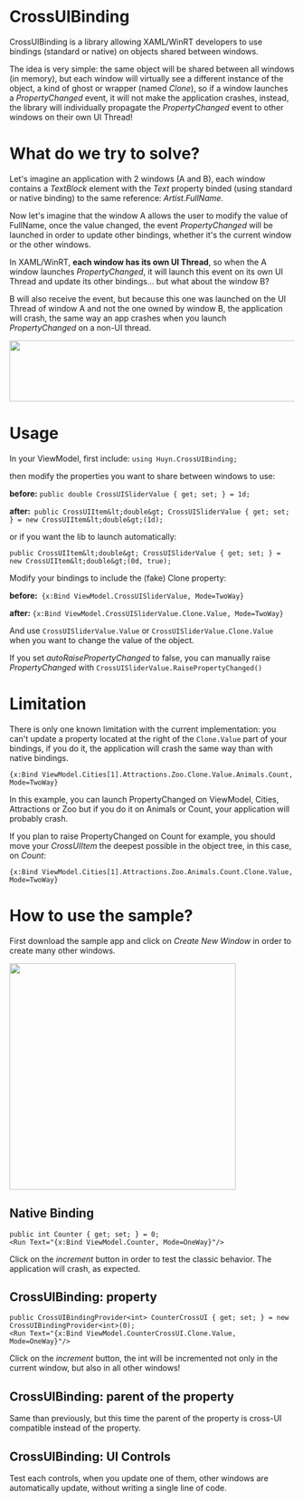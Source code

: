 # CrossUIBinding
CrossUIBinding is a library allowing XAML/WinRT developers to use bindings (standard or native) on objects shared between windows.

The idea is very simple: the same object will be shared between all windows (in memory), but each window will virtually see a different instance of the object, a kind of ghost or wrapper (named <em>Clone</em>), so if a window launches a <em>PropertyChanged</em> event, it will not make the application crashes, instead, the library will individually propagate the <em>PropertyChanged</em> event to other windows on their own UI Thread!

# What do we try to solve?

Let's imagine an application with 2 windows (A and B), each window contains a <em>TextBlock</em> element with the <em>Text</em> property binded (using standard or native binding) to the same reference: <em>Artist.FullName</em>.

Now let's imagine that the window A allows the user to modify the value of FullName, once the value changed, the event <em>PropertyChanged</em> will be launched in order to update other bindings, whether it's the current window or the other windows.

In XAML/WinRT, <strong>each window has its own UI Thread</strong>, so when the A window launches <em>PropertyChanged</em>, it will launch this event on its own UI Thread and update its other bindings... but what about the window B?

B will also receive the event, but because this one was launched on the UI Thread of window A and not the one owned by window B, the application will crash, the same way an app crashes when you launch <em>PropertyChanged</em> on a non-UI thread.

<img class="alignnone size-large wp-image-6884" src="http://www.rudyhuyn.com/blog/wp-content/uploads/2018/03/Capture-1024x173.png" alt="" width="640" height="108" />

# Usage
In your ViewModel, first include:
`using Huyn.CrossUIBinding;`

then modify the properties you want to share between windows to use:

<strong>before:</strong> `public double CrossUISliderValue { get; set; } = 1d;`

<strong>after: </strong> `public CrossUIItem&lt;double&gt; CrossUISliderValue { get; set; } = new CrossUIItem&lt;double&gt;(1d);`

or if you want the lib to launch automatically:

`public CrossUIItem&lt;double&gt; CrossUISliderValue { get; set; } = new CrossUIItem&lt;double&gt;(0d, true);`

Modify your bindings to include the (fake) Clone property:

<strong>before: </strong>
`{x:Bind ViewModel.CrossUISliderValue, Mode=TwoWay}`

<strong>after:</strong>
`{x:Bind ViewModel.CrossUISliderValue.Clone.Value, Mode=TwoWay}`

And use `CrossUISliderValue.Value` or `CrossUISliderValue.Clone.Value` when you want to change the value of the object.

If you set <em>autoRaisePropertyChanged</em> to false, you can manually raise <em>PropertyChanged </em>with `CrossUISliderValue.RaisePropertyChanged()`

# Limitation

There is only one known limitation with the current implementation: you can't update a property located at the right of the `Clone.Value` part of your bindings, if you do it, the application will crash the same way than with native bindings.

`{x:Bind ViewModel.Cities[1].Attractions.Zoo.Clone.Value.Animals.Count, Mode=TwoWay}`

In this example, you can launch PropertyChanged on ViewModel, Cities, Attractions or Zoo but if you do it on Animals or Count, your application will probably crash.

If you plan to raise PropertyChanged on Count for example, you should move your <em>CrossUIItem</em> the deepest possible in the object tree, in this case, on <em>Count</em>:

`{x:Bind ViewModel.Cities[1].Attractions.Zoo.Animals.Count.Clone.Value, Mode=TwoWay}`

# How to use the sample?
First download the sample app and click on <em>Create New Window</em> in order to create many other windows.

<img class="alignnone size-large wp-image-6924" src="http://www.rudyhuyn.com/blog/wp-content/uploads/2018/03/Capture-2-1010x1024.png" alt="" height="400" />

## Native Binding

```
public int Counter { get; set; } = 0;
<Run Text="{x:Bind ViewModel.Counter, Mode=OneWay}"/>
```

Click on the <em>increment</em> button in order to test the classic behavior. The application will crash, as expected.

## CrossUIBinding: property

```
public CrossUIBindingProvider<int> CounterCrossUI { get; set; } = new CrossUIBindingProvider<int>(0);
<Run Text="{x:Bind ViewModel.CounterCrossUI.Clone.Value, Mode=OneWay}"/>
```

Click on the <em>increment</em> button, the int will be incremented not only in the current window, but also in all other windows!

## CrossUIBinding: parent of the property

Same than previously, but this time the parent of the property is cross-UI compatible instead of the property.

## CrossUIBinding: UI Controls

Test each controls, when you update one of them, other windows are automatically update, without writing a single line of code.
